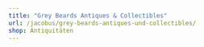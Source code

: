```yaml
---
title: "Grey Beards Antiques & Collectibles"
url: /jacobus/grey-beards-antiques-und-collectibles/
shop: Antiquitäten
---
```

